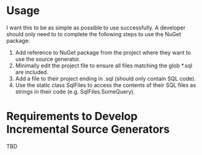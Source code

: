 ﻿# Usage

I want this to be as simple as possible to use successfully.
A developer should only need to to complete the following steps to use the NuGet package:

1. Add reference to NuGet package from the project where they want to use the source generator.
2. Minimally edit the project file to ensure all files matching the glob *.sql are included.
3. Add a file to their project ending in .sql (should only contain SQL code).
4. Use the static class SqlFiles to access the contents of their SQL files as strings in their code (e.g. SqlFiles.SomeQuery).

# Requirements to Develop Incremental Source Generators

TBD